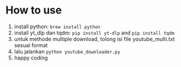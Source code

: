# How to use

1. install python: ``` brew install python ```
2. install yt_dlp dan tqdm: ``` pip install yt-dlp ``` and ``` pip install tqdm ```
3. untuk methode multiple download, tolong isi file youtube_multi.txt sesuai format
4. lalu jalankan ``` python youtube_downloader.py ```
5. happy coding